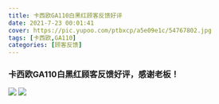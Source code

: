 ```yaml
---
title: 卡西欧GA110白黑红顾客反馈好评
date: 2021-7-23 00:01:41
cover: https://pic.yupoo.com/ptbxcp/a5e09e1c/54767802.jpg
tags: [卡西欧,GA110]
categories: [顾客反馈]
---
```


###  卡西欧GA110白黑红顾客反馈好评，感谢老板！
![](https://pic.yupoo.com/ptbxcp/610ceef0/89fbacc7.jpg)
![](https://pic.yupoo.com/ptbxcp/a5e09e1c/54767802.jpg)
